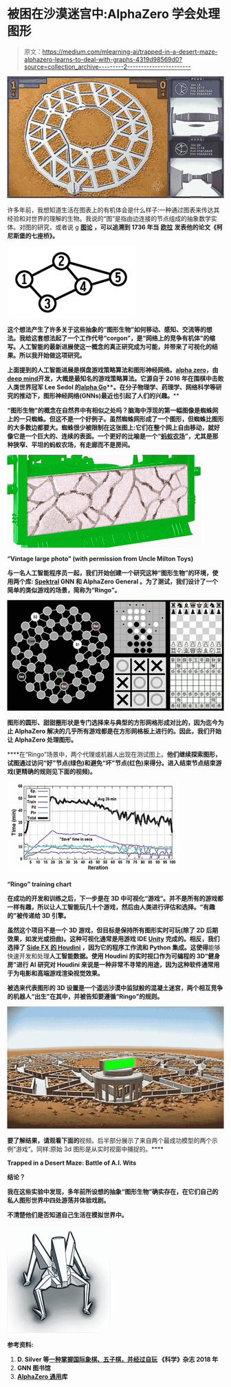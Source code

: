 # 被困在沙漠迷宫中:AlphaZero 学会处理图形

> 原文：<https://medium.com/mlearning-ai/trapped-in-a-desert-maze-alphazero-learns-to-deal-with-graphs-4319d98569d0?source=collection_archive---------2----------------------->

![](img/463ae7bd650f474228839c6831b77f65.png)

许多年前，我想知道生活在图表上的有机体会是什么样子:一种通过图表来传达其经验和对世界的理解的生物。我说的“图”是指由边连接的节点组成的抽象数学实体。对图的研究，或者说 g [**图论**](https://en.wikipedia.org/wiki/Graph_theory) **，可以追溯到 1736 年当** [**欧拉**](https://en.wikipedia.org/wiki/Leonhard_Euler) **发表他的论文《柯尼斯堡的七座桥》**[](https://en.wikipedia.org/wiki/Seven_Bridges_of_K%C3%B6nigsberg)****。****

**![](img/5c4e8e0e63f7792c2eba4e1e8a0e29c2.png)**

**这个想法产生了许多关于这些抽象的“图形生物”如何移动、感知、交流等的想法。我给这套想法起了一个工作代号“corgon”，是“网络上的竞争有机体”的缩写。人工智能的最新进展使这一概念的真正研究成为可能，并带来了可视化的结果。所以我开始做这项研究。**

****上面提到的人工智能进展是棋盘游戏策略算法和图形神经网络。**[**alpha zero**](https://deepmind.com/research/open-source/alphazero-resources)**，由**[**deep mind**](https://deepmind.com/)**开发，大概是最知名的游戏策略算法。它源自于 2016 年在围棋中击败人类世界冠军 Lee Sedol 的**[**alpha Go**](https://en.wikipedia.org/wiki/AlphaGo)**。在分子物理学、药理学、网络科学等研究的推动下，图形神经网络(GNNs)最近也引起了人们的兴趣。****

**“图形生物”的概念在自然界中有相似之处吗？脑海中浮现的第一幅图像是蜘蛛网上的一只蜘蛛。但这不是一个好例子。虽然蜘蛛网形成了一个图形，但蜘蛛比图形的大多数边都要大。蜘蛛很少被限制在这张图上:它们在整个网上自由移动，就好像它是一个巨大的、连续的表面。一个更好的比喻是一个“[蚂蚁农场](https://en.wikipedia.org/wiki/Formicarium)”，尤其是那种狭窄、平坦的蚂蚁农场，有走廊而不是房间。**

**![](img/174f6e8514bf0b1982d49a5530d200cc.png)**

**“Vintage large photo” (with permission from Uncle Milton Toys)**

**与一名人工智能程序员一起，我们开始创建一个研究这种“图形生物”的环境，使用两个库: [Spektral](https://graphneural.network/) GNN 和 **AlphaZero General** 。为了测试，我们设计了一个简单的类似游戏的场景，简称为“Ringo”。**

**![](img/bb8b9ea94416ba964bc66f209a66b0cb.png)**

**图形的圆形、甜甜圈形状是专门选择来与典型的方形网格形成对比的，因为迄今为止 AlphaZero 解决的几乎所有游戏都是在方形网格板上进行的。因此，我们开始让 AlphaZero 处理图形。**

****在“Ringo”场景中，两个代理或机器人出现在测试图上。**他们继续探索图形，试图通过访问“好”节点(绿色)和避免“坏”节点(红色)来得分。进入结束节点结束游戏(更精确的规则见下面的视频)。**

**![](img/a48a6528b2b8426e1e2fba73b308ec6c.png)**

**“Ringo” training chart**

**在成功的开发和训练之后，下一步是在 3D 中可视化“游戏”。并不是所有的游戏都一样有趣，所以让人工智能玩几十个游戏，然后由人类进行评估和选择。“有趣的”被传递给 3D 引擎。**

**虽然这个项目不是一个 3D 游戏，但目标是保持所有图形实时可玩(除了 2D 后期效果，如发光或扭曲)。这种可视化通常是用游戏 IDE [Unity](https://unity3d.com/get-unity/download) 完成的。相反，我们选择了 [Side FX 的 Houdini](https://www.sidefx.com/products/houdini/) ，因为它的程序工作流和 Python 集成。这使得**能够快速开发和处理**人工智能数据。使用 Houdini 的实时视口作为可编程的 3D“健身房”进行 AI 研究对 Houdini 来说是一种非常不寻常的用途，因为这种软件通常用于为电影和高端游戏渲染视觉效果。**

**被选来代表图形的 3D 设置是一个遥远沙漠中监狱般的混凝土迷宫，两个相互竞争的机器人“出生”在其中，并被告知要遵循“Ringo”的规则。**

**![](img/0ab4ea37832d0e480c6602876493b75f.png)**

**要了解结果，请观看下面的**视频。后半部分展示了来自两个最成功模型的两个示例“游戏”。同样:原始 3d 图形是从实时视窗中捕捉的。****

**Trapped in a Desert Maze: Battle of A.I. Wits**

****结论？****

****我在这些实验中发现，多年前所设想的抽象“图形生物”确实存在，在它们自己的私人图形世界中四处游荡并体验戏剧。****

**不清楚他们是否知道自己生活在模拟世界中。**

**![](img/33fa1ff27d97978ab82554559d4c8af7.png)**

**参考资料:**

1.  ****D. Silver 等**[**一种掌握国际象棋、五子棋，并经过自玩**](https://science.sciencemag.org/content/362/6419/1140.full) **《科学》杂志 2018 年****
2.  **GNN 图书馆**
3.  **[AlphaZero 通用](https://github.com/suragnair/alpha-zero-general)库**